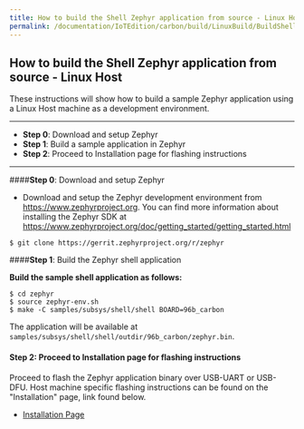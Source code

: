 ```yaml
---
title: How to build the Shell Zephyr application from source - Linux Host
permalink: /documentation/IoTEdition/carbon/build/LinuxBuild/BuildShell.md.html
---
```

## How to build the Shell Zephyr application from source - Linux Host

These instructions will show how to build a sample Zephyr application using a Linux Host machine as a development environment.

***

- **Step 0**: Download and setup Zephyr
- **Step 1**: Build a sample application in Zephyr
- **Step 2**: Proceed to Installation page for flashing instructions

***

####**Step 0**: Download and setup Zephyr
- Download and setup the Zephyr development environment from https://www.zephyrproject.org. You can find more information about installing the Zephyr SDK at https://www.zephyrproject.org/doc/getting_started/getting_started.html

```shell
$ git clone https://gerrit.zephyrproject.org/r/zephyr
```

####**Step 1**: Build the Zephyr shell application

**Build the sample shell application as follows:**

```shell
$ cd zephyr
$ source zephyr-env.sh
$ make -C samples/subsys/shell/shell BOARD=96b_carbon
```

The application will be available at ```samples/subsys/shell/shell/outdir/96b_carbon/zephyr.bin```.

#### **Step 2**: Proceed to Installation page for flashing instructions

Proceed to flash the Zephyr application binary over USB-UART or USB-DFU. Host machine specific flashing instructions can be found on the "Installation" page, link found below.

- [Installation Page](../../Installation/)
